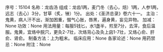 序号：15104
名称：龙齿汤
组成：龙齿1两，麦门冬（去心，焙）1两，人参1两，远志（去心）3分，甘草（炙，锉）1分。
出处：《圣济总录》卷六十一。
主治：鬼黄，病人汗不出，渐加困重，惙气心胀，唇黑，遍身黄，妄见异物。
加减：None
功效：None
用法用量：每服5钱匕，水1盏半，煎至7分，去滓，食后温服。鬼黄，宜烙中脘穴，更灸2-7壮，次烙背心及灸上囟1-7壮，又烙心俞、肝俞、肾俞。
制备方法：上为粗末。
临床应用：None
各家论述：None
用药禁忌：None
附注：None
